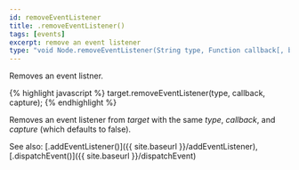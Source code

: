 ```yaml
---
id: removeEventListener
title: .removeEventListener()
tags: [events]
excerpt: remove an event listener
type: "void Node.removeEventListener(String type, Function callback[, boolean capture = false])"
---
```


Removes an event listner.

{% highlight javascript %}
target.removeEventListener(type, callback, capture);
{% endhighlight %}

Removes an event listener from <var>target</var> with the same <var>type</var>, <var>callback</var>, and <var>capture</var> (which defaults to false).

See also: [.addEventListener()]({{ site.baseurl }}/addEventListener), [.dispatchEvent()]({{ site.baseurl }}/dispatchEvent)
